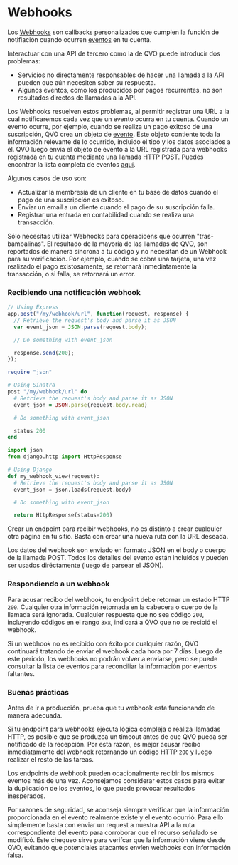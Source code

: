 # Webhooks

Los [Webhooks](https://es.wikipedia.org/wiki/Webhook) son callbacks personalizados que cumplen la función de notifiación cuando ocurren [eventos](#eventos) en tu cuenta. 

Interactuar con una API de tercero como la de QVO puede introducir dos problemas:

- Servicios no directamente responsables de hacer una llamada a la API pueden que aún necesiten saber su respuesta.
- Algunos eventos, como los producidos por pagos recurrentes, no son resultados directos de llamadas a la API.

Los Webhooks resuelven estos problemas, al permitir registrar una URL a la cual notificaremos cada vez que un evento ocurra en tu cuenta. Cuando un evento ocurre, por ejemplo, cuando se realiza un pago exitoso de una suscripción, QVO crea un objeto de [evento](#eventos). Este objeto contiente toda la información relevante de lo ocurrido, incluido el tipo y los datos asociados a él. QVO luego envía el objeto de evento a la URL registrada para webhooks registrada en tu cuenta mediante una llamada HTTP POST. Puedes encontrar la lista completa de eventos [aquí](#tipos-de-evento).

Algunos casos de uso son:

- Actualizar la membresía de un cliente en tu base de datos cuando el pago de una suscripción es exitoso.
- Enviar un email a un cliente cuando el pago de su suscripción falla.
- Registrar una entrada en contabilidad cuando se realiza una transacción.

Sólo necesitas utilizar Webhooks para operacioens que ocurren "tras-bambalinas". El resultado de la mayoría de las llamadas de QVO, son reportados de manera síncrona a tu código y no necesitan de un Webhook para su verificación. Por ejemplo, cuando se cobra una tarjeta, una vez realizado el pago existosamente, se retornará inmediatamente la transacción, o si falla, se retornará un error.

### Recibiendo una notificación webhook

```javascript
// Using Express
app.post("/my/webhook/url", function(request, response) {
  // Retrieve the request's body and parse it as JSON
  var event_json = JSON.parse(request.body);

  // Do something with event_json

  response.send(200);
});
```

```ruby
require "json"

# Using Sinatra
post "/my/webhook/url" do
  # Retrieve the request's body and parse it as JSON
  event_json = JSON.parse(request.body.read)

  # Do something with event_json

  status 200
end
```

```python
import json
from django.http import HttpResponse

# Using Django
def my_webhook_view(request):
  # Retrieve the request's body and parse it as JSON
  event_json = json.loads(request.body)

  # Do something with event_json

  return HttpResponse(status=200)
```

Crear un endpoint para recibir webhooks, no es distinto a crear cualquier otra página en tu sitio. Basta con crear una nueva ruta con la URL deseada.

Los datos del webhook son enviado en formato JSON en el body o cuerpo de la llamada POST. Todos los detalles del evento están incluidos y pueden ser usados diréctamente (luego de parsear el JSON).

### Respondiendo a un webhook

Para acusar recibo del webhook, tu endpoint debe retornar un estado HTTP `200`. Cualquier otra información retornada en la cabecera o cuerpo de la llamada será ignorada. Cualquier respuesta que no sea código `200`, incluyendo códigos en el rango `3xx`, indicará a QVO que no se recibió el webhook.

Si un webhook no es recibido con éxito por cualquier razón, QVO continuará tratando de enviar el webhook cada hora por 7 días. Luego de este periodo, los webhooks no podrán volver a enviarse, pero se puede consultar la lista de eventos para reconciliar la información por eventos faltantes.

### Buenas prácticas

Antes de ir a producción, prueba que tu webhook esta funcionando de manera adecuada.

Si tu endpoint para webhooks ejecuta lógica compleja o realiza llamadas HTTP, es posible que se produzca un timeout antes de que QVO pueda ser notificado de la recepción. Por esta razón, es mejor acusar recibo inmediatamente del webhook retornando un código HTTP `200` y luego realizar el resto de las tareas.

Los endpoints de webhook pueden ocacionalmente recibir los mismos eventos más de una vez. Aconsejamos considerar estos casos para evitar la duplicación de los eventos, lo que puede provocar resultados inesperados.

Por razones de seguridad, se aconseja siempre verificar que la información proporcionada en el evento realmente existe y el evento ocurrió. Para ello simplemente basta con enviar un request a nuestra API a la ruta correspondiente del evento para corroborar que el recurso señalado se modificó. Este chequeo sirve para verifcar que la información viene desde QVO, evitando que potenciales atacantes envíen webhooks con información falsa.